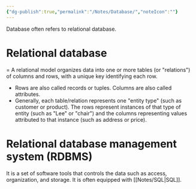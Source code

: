 ```yaml
---
{"dg-publish":true,"permalink":"/Notes/Database/","noteIcon":""}
---
```


Database often refers to relational database.

# Relational database
 = A relational model organizes data into one or more tables (or "relations") of columns and rows, with a unique key identifying each row. 
 - Rows are also called records or tuples. Columns are also called attributes. 
 - Generally, each table/relation represents one "entity type" (such as customer or product). The rows represent instances of that type of entity (such as "Lee" or "chair") and the columns representing values attributed to that instance (such as address or price).
 

# Relational database management system (RDBMS)
 It is a set of software tools that controls the data such as access, organization, and storage. 
 It is often equipped with [[Notes/SQL\|SQL]]. 
